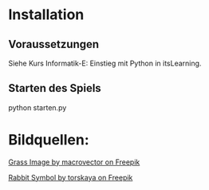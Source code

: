 # Installation
## Voraussetzungen
Siehe Kurs Informatik-E: Einstieg mit Python in itsLearning.
## Starten des Spiels
python starten.py

# Bildquellen:
[Grass Image by macrovector on Freepik](https://www.freepik.com/free-vector/seamless-green-grass-pattern_13187581.htm#query=grass%20texture&position=0&from_view=keyword&track=ais&uuid=c689b011-652b-4ad1-a90a-bf3c50762622)

[Rabbit Symbol by torskaya on Freepik](https://www.freepik.com/icon/rabbit_2687160#fromView=search&page=1&position=19&uuid=3c377ca9-cb56-4be7-aebe-0bcac1702034)
